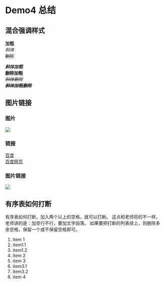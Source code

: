 # Demo4 总结

## 混合强调样式
**加粗**  
*斜体*    
~~删除~~

***斜体加粗***  
~~**删除加粗**~~  
*~~斜体删除~~*  
***~~斜体加粗删除~~***

## 图片链接

### 图片
![][baidu_logo]

### 链接
[百度][baidu]  
[百度网页][baidu]

### 图片链接
[![][baidu_logo]][baidu]

## 有序表如何打断
有序表如何打断，加入两个以上的空格，就可以打断。
这点和老师将的不一样，老师讲的是：加空行不行，要加文字段落。
如果要把打断的列表续上，则删除多余空格，保留一个或不保留空格即可。  


1. item 1  
  1. item1.1
  2. item1.2
2. item 2
1. item 3
  2. item3.1
  3. item3.2
4. item 4



<!--定义链接和图片的引用-->
[baidu_logo]: https://www.baidu.com/img/PCtm_d9c8750bed0b3c7d089fa7d55720d6cf.png
[baidu]: https://www.baidu.com